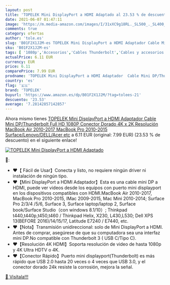 ```yaml
---
layout: post
title: 'TOPELEK Mini DisplayPort a HDMI Adaptado al 23.53 % de descuento'
date: 2021-06-07 01:47:11
image: 'https://m.media-amazon.com/images/I/31xXC9g18RL._SL500_._SL400_.jpg'
comments: true
category: ofertas
author: 'tole.es'
slug: 'B01F2X1J2M-es TOPELEK Mini DisplayPort a HDMI Adaptador Cable Mini...'
sku: 'B01F2X1J2M-es'
tags: [ '1080p','Accesorios','Cables Thunderbolt','Cables y accesorios','Cables y conectores','Informática','full','hd','topelek', ]
actualPrice: 6.11 EUR
currency: EUR
price: 6.11
comparePrice: 7.99 EUR
prodname: 'TOPELEK Mini DisplayPort a HDMI Adaptador  Cable Mini DP/Thunderbolt  Full HD 1080P  Conector Dorado 4K x 2K Resolución  MacBook Air 2010-2017  MacBook Pro 2010-2015  Surface/Lenovo/DELL/Acer etc'
country: 'es'
flag: '🇪🇸'
brand: 'TOPELEK'
buyurl: 'https://www.amazon.es/dp/B01F2X1J2M/?tag=tolees-21'
descuento: '23.53'
average: '7.28142857142857'
---
```


Ahora mismo tienes [TOPELEK Mini DisplayPort a HDMI Adaptador  Cable Mini DP/Thunderbolt  Full HD 1080P  Conector Dorado 4K x 2K Resolución  MacBook Air 2010-2017  MacBook Pro 2010-2015  Surface/Lenovo/DELL/Acer etc](https://www.amazon.es/dp/B01F2X1J2M/?tag=tolees-21) a 6.11 EUR (original: 7.99 EUR) (23.53 %  de descuento) en el siguiente enlace!

[![TOPELEK Mini DisplayPort a HDMI Adaptado](https://m.media-amazon.com/images/I/31xXC9g18RL._SL500_._SL400_.jpg)](https://www.amazon.es/dp/B01F2X1J2M/?tag=tolees-21)

🔎:

- ❤【 Fácil de Usar】Conecta y listo, no requiere ningún driver ni instalación de ningún tipo.
- ❤【Mini DisplayPort a HDMI Adaptador】Esta es una cable mini DP a HDMI, puede ver videos desde los equipos con puerto mini displayport en los dispositivos compatibles con HDMI.MacBook Air 2010-2017, MacBook Pro 2010-2015, IMac 2009-2015, Mac Mini 2010-2014; Surface Pro 2/3/4 /5/6, Surface 3, Surface laptop/laptop 2, Surface book/Surface Studio（con windows 8.1/10）; Thinkpad t440,t440p,t450,t460 / Thinkpad Helix, X230, L430,L530; Dell XPS 13(BEFORE 2016)/14/15/17, Latitude E7240 / E7440, etc.
- ❤【Nota】Transmisión unidireccional: solo de Mini DisplayPort a HDMI. Antes de comprar, asegúrese de que su computadora sea una interfaz mini DP.No compatible con Thunderbolt 3 ( USB C/Tipo C).
- ❤【Resolución 4K HDMI】Soporta resolución de video de hasta 1080p y 4K Ultra HDTV o 4K.
- ❤【Conector Rápido】Puerto mini displayport(Thunderbolt) es más rápido que USB 2.0 hasta 20 veces o 4 veces que USB 3.0, y el conector dorado 24k resiste la corrosión, mejora la señal.

[🛒 Visítala!!!](https://www.amazon.es/dp/B01F2X1J2M/?tag=tolees-21)
